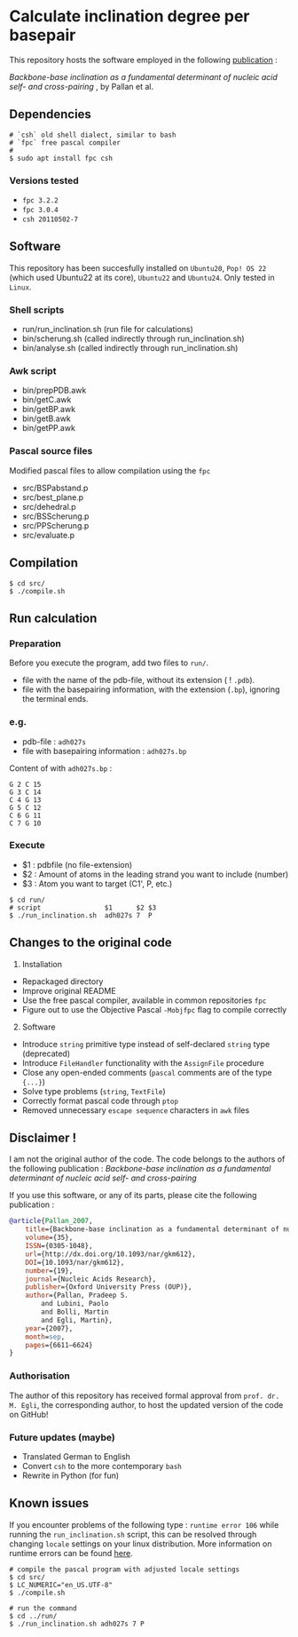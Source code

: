 # Calculate inclination degree per basepair 

This repository hosts the software employed in the following [publication](https://academic.oup.com/nar/article/35/19/6611/2402188) : 
 
*Backbone-base inclination as a fundamental determinant of nucleic acid self- and cross-pairing* , by Pallan et al.
## Dependencies

```shell
# `csh` old shell dialect, similar to bash
# `fpc` free pascal compiler
#
$ sudo apt install fpc csh
```
### Versions tested 
- `fpc 3.2.2`
- `fpc 3.0.4`
- `csh 20110502-7`

## Software
This repository has been succesfully installed on `Ubuntu20`, `Pop! OS 22` (which used Ubuntu22 at its core), `Ubuntu22` and `Ubuntu24`. Only tested in `Linux`.

### Shell scripts

- run/run_inclination.sh (run file for calculations)
- bin/scherung.sh (called indirectly through run_inclination.sh)
- bin/analyse.sh (called indirectly through run_inclination.sh)

### Awk script
- bin/prepPDB.awk
- bin/getC.awk
- bin/getBP.awk
- bin/getB.awk
- bin/getPP.awk

### Pascal source files
Modified pascal files to allow compilation using the `fpc`
- src/BSPabstand.p
- src/best_plane.p
- src/dehedral.p
- src/BSScherung.p
- src/PPScherung.p
- src/evaluate.p
		
## Compilation
```shell
$ cd src/
$ ./compile.sh
```

## Run calculation

### Preparation

Before you execute the program, add two files to `run/`.

- file with the name of the pdb-file, without its extension ( ! `.pdb`).
- file with the basepairing information, with the extension (`.bp`), ignoring the terminal ends.

### e.g.
- pdb-file : `adh027s`
- file with basepairing information : `adh027s.bp`

Content of with `adh027s.bp` :
```
G 2 C 15
G 3 C 14
C 4 G 13
G 5 C 12
C 6 G 11
C 7 G 10
```

###	Execute 
 
- $1 : pdbfile (no file-extension)
- $2 : Amount of atoms in the leading strand you want to include (number)
- $3 : Atom you want to target (C1', P, etc.)
```shell
$ cd run/
# script                $1      $2 $3
$ ./run_inclination.sh  adh027s 7  P
```

## Changes to the original code
1. Installation
- Repackaged directory
- Improve original README
- Use the free pascal compiler, available in common repositories `fpc`
- Figure out to use the Objective Pascal `-Mobjfpc` flag to compile correctly

2. Software
- Introduce `string` primitive type instead of self-declared `string` type (deprecated)
- Introduce `FileHandler` functionality with the `AssignFile` procedure
- Close any open-ended comments (`pascal` comments are of the type `{...}`)
- Solve type problems (`string`, `TextFile`)
- Correctly format pascal code through `ptop`
- Removed unnecessary `escape sequence` characters in `awk` files


## Disclaimer !

I am not the original author of the code. The code belongs to the authors of the following publication : 
*Backbone-base inclination as a fundamental determinant of nucleic acid self- and cross-pairing*

If you use this software, or any of its parts, please cite the following publication : 
```bib
@article{Pallan_2007,
    title={Backbone-base inclination as a fundamental determinant of nucleic acid self- and cross-pairing},
    volume={35},
    ISSN={0305-1048},
    url={http://dx.doi.org/10.1093/nar/gkm612},
    DOI={10.1093/nar/gkm612},
    number={19},
    journal={Nucleic Acids Research},
    publisher={Oxford University Press (OUP)},
    author={Pallan, Pradeep S.
        and Lubini, Paolo
        and Bolli, Martin
        and Egli, Martin},
    year={2007},
    month=sep,
    pages={6611–6624}
}
```

### Authorisation
The author of this repository has received formal approval from `prof. dr. M. Egli`, the corresponding author, to host the updated version of the code on GitHub!

### Future updates (maybe)
- Translated German to English
- Convert `csh` to the more contemporary `bash`
- Rewrite in Python (for fun)



## Known issues
If you encounter problems of the following type : `runtime error 106` while running the `run_inclination.sh` script, this can be resolved through changing `locale` settings on your linux distribution. More information on runtime errors can be found [here](https://www.freepascal.org/docs-html/user/userap4.html).
```shell
# compile the pascal program with adjusted locale settings
$ cd src/
$ LC_NUMERIC="en_US.UTF-8"
$ ./compile.sh 

# run the command 
$ cd ../run/
$ ./run_inclination.sh adh027s 7 P
```

